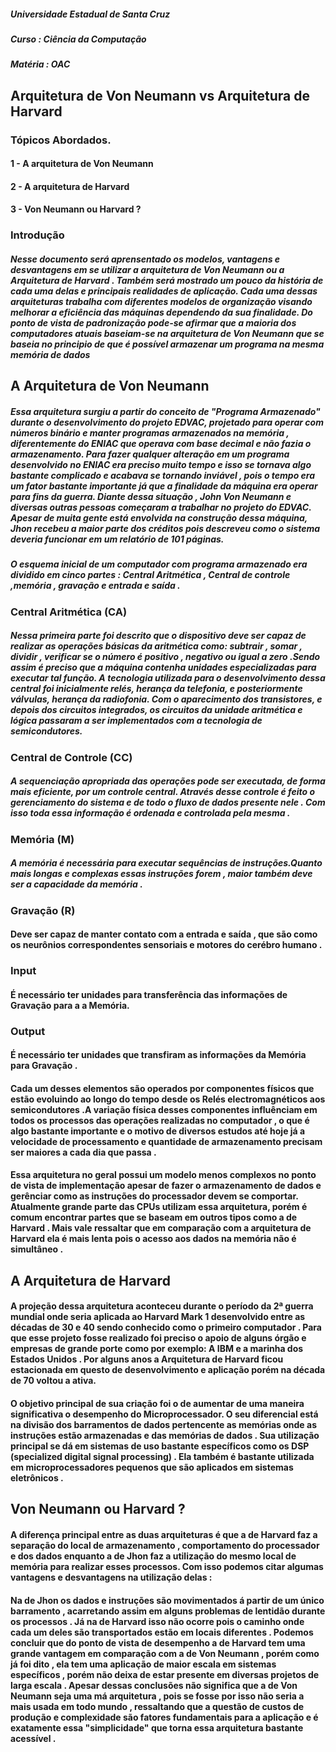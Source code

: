 
##### Universidade Estadual de Santa Cruz
##### Curso : Ciência da Computação 
##### Matéria : OAC

## Arquitetura de Von Neumann vs Arquitetura de Harvard

### Tópicos Abordados.
#### 1   - A arquitetura de Von Neumann 
#### 2   - A arquitetura de Harvard
#### 3   - Von Neumann ou Harvard ?

### Introdução

##### Nesse documento será aprensentado os modelos, vantagens e desvantagens em se utilizar a arquitetura de Von Neumann ou a Arquitetura de Harvard . Também será mostrado um pouco da história de cada uma delas e principais realidades de aplicação. Cada uma dessas arquiteturas trabalha com diferentes modelos de organização visando melhorar a eficiência das máquinas dependendo da sua finalidade. Do ponto de vista de padronização pode-se afirmar que a maioria dos computadores atuais baseiam-se na arquitetura de Von Neumann que se baseia no principio de que é possível armazenar um programa na mesma memória de dados

## A Arquitetura de Von Neumann 

##### Essa arquitetura surgiu a partir do conceito de "Programa Armazenado" durante o desenvolvimento do projeto EDVAC, projetado para operar com números binário e manter programas armazenados na memória , diferentemente do ENIAC que operava com base decimal e não fazia o armazenamento. Para  fazer qualquer alteração em um programa desenvolvido no ENIAC era preciso muito tempo e isso se tornava algo bastante complicado e acabava se tornando inviável , pois o tempo era um fator bastante importante já que a finalidade da máquina era operar para fins da guerra. Diante dessa situação , John Von Neumann e diversas outras pessoas começaram a trabalhar no projeto do EDVAC. Apesar de muita gente está envolvida na construção dessa máquina, Jhon recebeu a maior parte dos créditos pois descreveu como o sistema deveria funcionar em um relatório de 101 páginas.
##### O esquema inicial de um computador com programa armazenado era dividido em cinco partes : Central Aritmética , Central de controle ,memória , gravação e entrada e saída .

### Central Aritmética (CA)
##### Nessa primeira parte foi descrito que o dispositivo deve ser capaz de realizar as operações básicas da aritmética como: subtrair , somar , dividir , verificar se o número é positivo , negativo ou igual a zero .Sendo assim é preciso que a máquina contenha unidades especializadas para executar tal função. A tecnologia utilizada para o desenvolvimento dessa central foi inicialmente relés, herança da telefonia, e posteriormente válvulas, herança da radiofonia. Com o aparecimento dos transistores, e depois dos circuitos integrados, os circuitos da unidade aritmética e lógica passaram a ser implementados com a tecnologia de semicondutores. 

### Central de Controle (CC)
#####  A sequenciação apropriada das operações pode ser executada, de forma mais eficiente, por um controle central. Através desse controle é feito o gerenciamento do sistema e de todo o fluxo de dados presente nele . Com isso toda essa informação é ordenada e controlada pela mesma .

### Memória (M) 
##### A memória é necessária para executar sequências de instruções.Quanto mais longas e complexas essas instruções forem , maior também deve ser a capacidade da memória .

### Gravação (R) 

#### Deve ser capaz de manter contato com a entrada e saída , que são como os neurônios correspondentes sensoriais e motores do cerébro humano .

### Input 
#### É necessário ter unidades para transferência das informações de Gravação para a a Memória.

### Output 
#### É necessário ter unidades que transfiram as informações da Memória para Gravação . 


#### Cada um desses elementos  são operados por componentes físicos que estão evoluindo ao longo do tempo desde os Relés electromagnéticos aos semicondutores .A variação física desses componentes influênciam em todos os processos das operações realizadas no computador , o que é algo bastante importante e o motivo de diversos estudos até hoje já a velocidade de processamento e quantidade de armazenamento precisam ser maiores a cada dia que passa .     
#### Essa arquitetura no geral possui um modelo menos complexos no ponto de vista de implementação apesar de fazer o armazenamento de dados e gerênciar como as instruções do processador devem se comportar. Atualmente grande parte das CPUs utilizam essa arquitetura, porém é comum encontrar partes que se baseam em outros tipos como a de Harvard . Mais vale ressaltar que em comparação com a arquitetura de Harvard ela é mais lenta pois o acesso aos dados na memória não é simultâneo .


## A Arquitetura de Harvard

#### A projeção dessa arquitetura aconteceu durante o período da 2ª guerra mundial onde seria aplicada ao Harvard Mark 1 desenvolvido entre as décadas de 30 e 40 sendo conhecido como o primeiro computador . Para que esse projeto fosse realizado foi preciso o apoio de alguns órgão e empresas de grande porte como por exemplo: A IBM e a marinha dos Estados Unidos . Por alguns anos a Arquitetura de Harvard ficou estacionada em questo de desenvolvimento e aplicação porém na década de 70 voltou a ativa.
#### O objetivo principal de sua criação foi o de aumentar de uma maneira significativa o desempenho do Microprocessador. O seu diferencial está na divisão dos barramentos de dados pertencente as memórias onde as instruções estão armazenadas e das memórias de dados . Sua utilização principal se dá em sistemas de uso bastante específicos como os DSP (specialized digital signal processing) . Ela também é bastante utilizada em microprocessadores pequenos que são aplicados em sistemas eletrônicos . 

## Von Neumann ou Harvard ?

#### A diferença principal entre as duas arquiteturas é que a de Harvard faz a separação do local de armazenamento , comportamento do processador e dos dados enquanto a de Jhon faz a utilização do mesmo local de memória para realizar esses processos. Com isso podemos citar algumas vantagens e desvantagens na utilização delas :
#### Na de Jhon os dados e instruções são movimentados á partir de um único barramento , acarretando assim em alguns problemas de lentidão durante os processos . Já na de Harvard isso não ocorre pois o caminho onde cada um deles são transportados estão em locais diferentes . Podemos concluir que do ponto de vista de desempenho a de Harvard tem uma grande vantagem em comparação com a de Von Neumann , porém como já foi dito , ela tem uma aplicação de maior escala em sistemas específicos , porém não deixa de estar presente em diversas projetos de larga escala . Apesar dessas conclusões não significa que a de Von Neumann seja uma má arquitetura , pois se fosse por isso não seria a mais usada em todo mundo , ressaltando que a questão de custos de produção e complexidade são fatores fundamentais para a aplicação e é exatamente essa "simplicidade" que torna essa arquitetura bastante acessível . 





